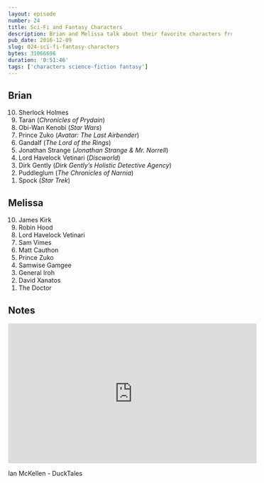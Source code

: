 ```yaml
---
layout: episode
number: 24
title: Sci-Fi and Fantasy Characters
description: Brian and Melissa talk about their favorite characters from speculative fiction.
pub_date: 2016-12-09
slug: 024-sci-fi-fantasy-characters
bytes: 31066696
duration: '0:51:46'
tags: ['characters science-fiction fantasy']
---
```


<h2>Brian</h2>
<ol reversed>
<li>Sherlock Holmes</li>
<li>Taran (<i>Chronicles of Prydain</i>)</li>
<li>Obi-Wan Kenobi (<i>Star Wars</i>)</li>
<li>Prince Zuko (<i>Avatar: The Last Airbender</i>)</li>
<li>Gandalf (<i>The Lord of the Rings</i>)</li>
<li>Jonathan Strange (<i>Jonathan Strange &amp; Mr. Norrell</i>)</li>
<li>Lord Havelock Vetinari (<i>Discworld</i>)</li>
<li>Dirk Gently (<i>Dirk Gently’s Holistic Detective Agency</i>)</li>
<li>Puddleglum (<i>The Chronicles of Narnia</i>)</li>
<li>Spock (<i>Star Trek</i>)</li>
</ol>

<h2>Melissa</h2>
<ol reversed>
<li>James Kirk</li>
<li>Robin Hood</li>
<li>Lord Havelock Vetinari</li>
<li>Sam Vimes</li>
<li>Matt Cauthon</li>
<li>Prince Zuko</li>
<li>Samwise Gamgee</li>
<li>General Iroh</li>
<li>David Xanatos</li>
<li>The Doctor</li>
</ol>

<h2>Notes</h2>
<iframe class="video-embed" width="560" height="315" src="https://www.youtube.com/embed/KqyD8E1QATs" frameborder="0" allowfullscreen></iframe>
<p>Ian McKellen - DuckTales</p>